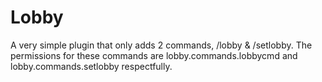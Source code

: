 # Lobby
A very simple plugin that only adds 2 commands, /lobby & /setlobby. The permissions for these commands are lobby.commands.lobbycmd and lobby.commands.setlobby respectfully.
